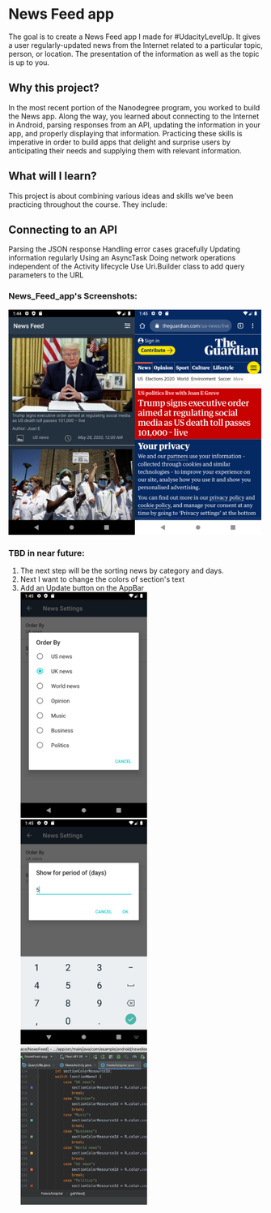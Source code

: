 # News Feed app

The goal is to create a News Feed app I made for #UdacityLevelUp. 
It gives a user regularly-updated news from the Internet related to a particular topic, person, or location. The presentation of the information as well as the topic is up to you.

## Why this project?
In the most recent portion of the Nanodegree program, you worked to build the News app. Along the way, you learned about connecting to the Internet in Android, parsing responses from an API, updating the information in your app, and properly displaying that information. Practicing these skills is imperative in order to build apps that delight and surprise users by anticipating their needs and supplying them with relevant information.

## What will I learn?
This project is about combining various ideas and skills we’ve been practicing throughout the course. They include:

## Connecting to an API
Parsing the JSON response
Handling error cases gracefully
Updating information regularly
Using an AsyncTask
Doing network operations independent of the Activity lifecycle
Use Uri.Builder class to add query parameters to the URL

### News_Feed_app's Screenshots:
<img src="https://github.com/mobilotest/News_Feed_app/blob/master/Images/first.png" width = 250><img src="https://github.com/mobilotest/News_Feed_app/blob/master/Images/second.png" width = 250>

### TBD in near future:
1. The next step will be the sorting news by category and days.
2. Next I want to change the colors of section's text
3. Add an Update button on the AppBar
<img src="https://github.com/mobilotest/News_Feed_app/blob/master/Images/third.png" width = 250><img src="https://github.com/mobilotest/News_Feed_app/blob/master/Images/fourth.png" width = 250><img src="https://github.com/mobilotest/News_Feed_app/blob/master/Images/fifth.png" width = 250>
